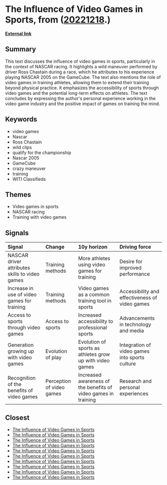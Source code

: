 # __The Influence of Video Games in Sports__, from ([20221218](https://kghosh.substack.com/p/20221218).)

__[External link](https://whyisthisinteresting.substack.com/p/the-video-games-in-sports-edition?token=eyJ1c2VyX2lkIjo4Njk5MzM3NywicG9zdF9pZCI6OTA3Njc0ODQsImlhdCI6MTY3MTEwMzkzMCwiZXhwIjoxNjczNjk1OTMwLCJpc3MiOiJwdWItNzAwMCIsInN1YiI6InBvc3QtcmVhY3Rpb24ifQ._0fSHpQOoLBr_q-GzwK3KQiifN2-qrgv9jK-ce_OeKU&utm_source=substack&utm_medium=email)__



## Summary

This text discusses the influence of video games in sports, particularly in the context of NASCAR racing. It highlights a wild maneuver performed by driver Ross Chastain during a race, which he attributes to his experience playing NASCAR 2005 on the GameCube. The text also mentions the role of video games in training athletes, allowing them to extend their training beyond physical practice. It emphasizes the accessibility of sports through video games and the potential long-term effects on athletes. The text concludes by expressing the author's personal experience working in the video game industry and the positive impact of games on training the mind.

## Keywords

* video games
* Nascar
* Ross Chastain
* wild clips
* qualify for the championship
* Nascar 2005
* GameCube
* crazy maneuver
* training
* WITI Classifieds

## Themes

* Video games in sports
* NASCAR racing
* Training with video games

## Signals

| Signal                                         | Change                    | 10y horizon                                                    | Driving force                                  |
|:-----------------------------------------------|:--------------------------|:---------------------------------------------------------------|:-----------------------------------------------|
| NASCAR driver attributes skills to video games | Training methods          | More athletes using video games for training                   | Desire for improved performance                |
| Increase in use of video games for training    | Training methods          | Video games as a common training tool in sports                | Accessibility and effectiveness of video games |
| Access to sports through video games           | Access to sports          | Increased accessibility to professional sports                 | Advancements in technology and media           |
| Generation growing up with video games         | Evolution of play         | Evolution of sports as athletes grow up with video games       | Integration of video games into sports culture |
| Recognition of the benefits of video games     | Perception of video games | Increased awareness of the benefits of video games in training | Research and personal experiences              |

## Closest

* [The Influence of Video Games in Sports](1c89f8c55cb2e9509e63435c92e123a0)
* [The Influence of Video Games in Sports](1c89f8c55cb2e9509e63435c92e123a0)
* [The Influence of Video Games in Sports](1c89f8c55cb2e9509e63435c92e123a0)
* [The Influence of Video Games in Sports](1c89f8c55cb2e9509e63435c92e123a0)
* [The Influence of Video Games in Sports](1c89f8c55cb2e9509e63435c92e123a0)
* [The Influence of Video Games in Sports](1c89f8c55cb2e9509e63435c92e123a0)
* [The Influence of Video Games in Sports](1c89f8c55cb2e9509e63435c92e123a0)
* [The Influence of Video Games in Sports](1c89f8c55cb2e9509e63435c92e123a0)
* [The Influence of Video Games in Sports](1c89f8c55cb2e9509e63435c92e123a0)
* [The Influence of Video Games in Sports](1c89f8c55cb2e9509e63435c92e123a0)